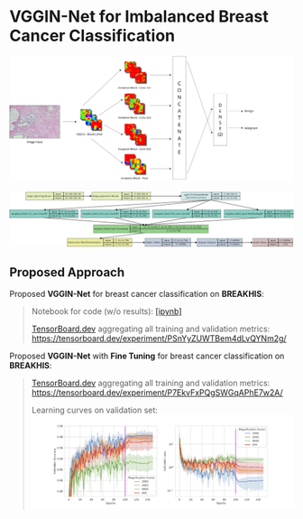 # VGGIN-Net for Imbalanced Breast Cancer Classification

![vggin-graphical-abstract](./vggin-net-graphical-architecture.png)

![vggin-blocks-net diagram](./vgginnet-blocks.png)

## Proposed Approach

Proposed **VGGIN-Net** for breast cancer classification on **BREAKHIS**:

> Notebook for code (w/o results): [[ipynb]](./VGGINET-SemiFinal/VGGINET.ipynb)
>
> [TensorBoard.dev](https://tensorboard.dev) aggregating all training and validation metrics: https://tensorboard.dev/experiment/PSnYyZUWTBem4dLvQYNm2g/

Proposed **VGGIN-Net** with **Fine Tuning** for breast cancer classification on **BREAKHIS**:

>
> [TensorBoard.dev](https://tensorboard.dev) aggregating all training and validation metrics: https://tensorboard.dev/experiment/P7EkvFxPQgSWGqAPhE7w2A/
>
> Learning curves on validation set: ![Learning Curves on Validation Set](./validation_plot.png)
